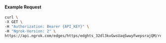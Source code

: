 <!-- Code generated for API Clients. DO NOT EDIT. -->

#### Example Request

```bash
curl \
-X GET \
-H "Authorization: Bearer {API_KEY}" \
-H "Ngrok-Version: 2" \
https://api.ngrok.com/edges/https/edghts_32dl3kvGwsUaqSwwyFwepsrajQM/routes/edghtsrt_32dl3kGCWViE2WJ8nOq4TFzGyly/oauth
```
